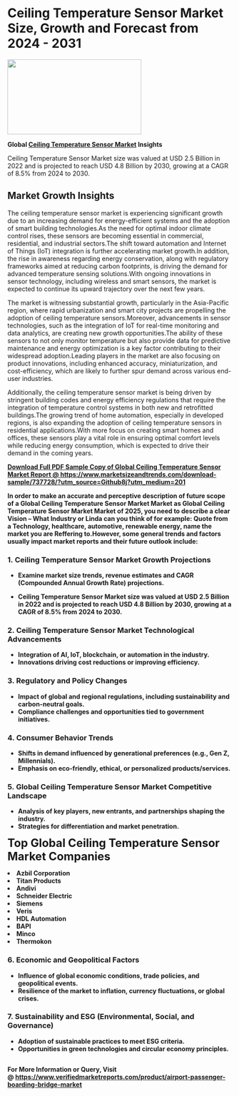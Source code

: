 <H1>Ceiling Temperature Sensor Market Size, Growth and Forecast from 2024 - 2031</H1><img class="aligncenter size-medium wp-image-584254" src="https://thirdeyenews.in/wp-content/uploads/2024/09/Global-Market-Research-300x168.jpeg" alt="" width="300" height="168" /><p><strong>Global&nbsp;<a href="https://www.marketsizeandtrends.com/download-sample/737728/?utm_source=Github8j?utm_medium=201">Ceiling Temperature Sensor Market</a> Insights</strong></p><p>Ceiling Temperature Sensor Market size was valued at USD 2.5 Billion in 2022 and is projected to reach USD 4.8 Billion by 2030, growing at a CAGR of 8.5% from 2024 to 2030.</p><p><h2>Market Growth Insights</h2> <p>The ceiling temperature sensor market is experiencing significant growth due to an increasing demand for energy-efficient systems and the adoption of smart building technologies.As the need for optimal indoor climate control rises, these sensors are becoming essential in commercial, residential, and industrial sectors.The shift toward automation and Internet of Things (IoT) integration is further accelerating market growth.In addition, the rise in awareness regarding energy conservation, along with regulatory frameworks aimed at reducing carbon footprints, is driving the demand for advanced temperature sensing solutions.With ongoing innovations in sensor technology, including wireless and smart sensors, the market is expected to continue its upward trajectory over the next few years.</p> <p><strong><a href="download-link"></a></strong></p> <p>The market is witnessing substantial growth, particularly in the Asia-Pacific region, where rapid urbanization and smart city projects are propelling the adoption of ceiling temperature sensors.Moreover, advancements in sensor technologies, such as the integration of IoT for real-time monitoring and data analytics, are creating new growth opportunities.The ability of these sensors to not only monitor temperature but also provide data for predictive maintenance and energy optimization is a key factor contributing to their widespread adoption.Leading players in the market are also focusing on product innovations, including enhanced accuracy, miniaturization, and cost-efficiency, which are likely to further spur demand across various end-user industries.</p> <p>Additionally, the ceiling temperature sensor market is being driven by stringent building codes and energy efficiency regulations that require the integration of temperature control systems in both new and retrofitted buildings.The growing trend of home automation, especially in developed regions, is also expanding the adoption of ceiling temperature sensors in residential applications.With more focus on creating smart homes and offices, these sensors play a vital role in ensuring optimal comfort levels while reducing energy consumption, which is expected to drive their demand in the coming years.</p> <p><strong><a href="download-link"></p><p><span class=""><strong>Download Full PDF Sample Copy of Global Ceiling Temperature Sensor Market Report</strong> @ <a href="https://www.marketsizeandtrends.com/download-sample/737728/?utm_source=Github8j?utm_medium=201" target="_blank">https://www.marketsizeandtrends.com/download-sample/737728/?utm_source=Github8j?utm_medium=201</a></span></p><p>In order to make an accurate and perceptive description of future scope of a Global&nbsp;Ceiling Temperature Sensor Market Market as Global&nbsp;Ceiling Temperature Sensor Market Market of 2025, you need to describe a clear Vision &ndash; What Industry or Linda can you think of for example: Quote from a Technology, healthcare, automotive, renewable energy, name the market you are Reffering to.However, some general trends and factors usually impact market reports and their future outlook include:</p><h3>1.&nbsp;<strong>Ceiling Temperature Sensor Market Growth Projections</strong></h3><ul><li>Examine market size trends, revenue estimates and CAGR (Compounded Annual Growth Rate) projections.</li><li><p>Ceiling Temperature Sensor Market size was valued at USD 2.5 Billion in 2022 and is projected to reach USD 4.8 Billion by 2030, growing at a CAGR of 8.5% from 2024 to 2030.</p></li></ul><h3>2.&nbsp;<strong>Ceiling Temperature Sensor Market Technological Advancements</strong></h3><ul><li>Integration of AI, IoT, blockchain, or automation in the industry.</li><li>Innovations driving cost reductions or improving efficiency.</li></ul><h3>3.&nbsp;<strong>Regulatory and Policy Changes</strong></h3><ul><li>Impact of global and regional regulations, including sustainability and carbon-neutral goals.</li><li>Compliance challenges and opportunities tied to government initiatives.</li></ul><h3>4.&nbsp;<strong>Consumer Behavior Trends</strong></h3><ul><li>Shifts in demand influenced by generational preferences (e.g., Gen Z, Millennials).</li><li>Emphasis on eco-friendly, ethical, or personalized products/services.</li></ul><h3>5.&nbsp;<strong>Global Ceiling Temperature Sensor Market Competitive Landscape</strong></h3><ul><li>Analysis of key players, new entrants, and partnerships shaping the industry.</li><li>Strategies for differentiation and market penetration.</li></ul><p data-pm-slice="1 1 []"><span style="color: inherit; font-family: inherit; font-size: 25px;">Top Global Ceiling Temperature Sensor Market Companies</span></p><div class="" data-test-id=""><p><li>Azbil Corporation</li><li> Titan Products</li><li> Andivi</li><li> Schneider Electric</li><li> Siemens</li><li> Veris</li><li> HDL Automation</li><li> BAPI</li><li> Minco</li><li> Thermokon</li></p></div><h3>6.&nbsp;<strong>Economic and Geopolitical Factors</strong></h3><ul><li>Influence of global economic conditions, trade policies, and geopolitical events.</li><li>Resilience of the market to inflation, currency fluctuations, or global crises.</li></ul><h3>7.&nbsp;<strong>Sustainability and ESG (Environmental, Social, and Governance)</strong></h3><ul><li>Adoption of sustainable practices to meet ESG criteria.</li><li>Opportunities in green technologies and circular economy principles.</li></ul><h2><strong style="font-size: 14px;">For More Information or Query, Visit @&nbsp;</strong><a style="background-color: #ffffff; font-size: 14px;" href="https://www.marketsizeandtrends.com/report/ceiling-temperature-sensor-market/" target="_blank">https://www.verifiedmarketreports.com/product/airport-passenger-boarding-bridge-market</a></h2>